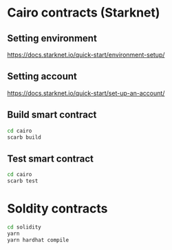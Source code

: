 # Cairo contracts (Starknet)

## Setting environment

https://docs.starknet.io/quick-start/environment-setup/

## Setting account

https://docs.starknet.io/quick-start/set-up-an-account/

## Build smart contract

```bash
cd cairo
scarb build
```

## Test smart contract

```bash
cd cairo
scarb test
```

# Soldity contracts

```bash
cd solidity
yarn
yarn hardhat compile
```
